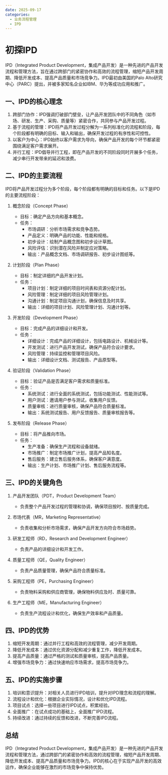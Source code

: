 ```yaml
---
date: 2025-09-17
categories: 
  - 业务流程管理
  - IPD
---
```


# 初探IPD

IPD（Integrated Product Development，集成产品开发）是一种先进的产品开发流程和管理方法，旨在通过跨部门的紧密协作和高效的流程管理，缩短产品开发周期、降低开发成本、提高产品质量和市场竞争力。IPD最初由美国的Palo Alto研究中心（PARC）提出，并被多家知名企业如IBM、华为等成功应用和推广。

## 一、IPD的核心理念

1. 跨部门协作：IPD强调打破部门壁垒，让产品开发团队中的不同角色（如市场、研发、生产、采购、质量等）紧密合作，共同参与产品开发过程。
1. 基于流程的管理：IPD将产品开发过程分解为一系列标准化的流程和阶段，每个阶段都有明确的目标、输入和输出，确保开发过程的有序性和可控性。
1. 以客户为中心：IPD始终以客户需求为导向，确保产品开发的每个环节都紧密围绕满足客户需求展开。
1. 并行工程：IPD倡导并行工程，即在产品开发的不同阶段同时开展多个任务，减少串行开发带来的延迟和浪费。

## 二、IPD的主要流程

IPD将产品开发过程分为多个阶段，每个阶段都有明确的目标和任务。以下是IPD的主要流程阶段：

1. 概念阶段（Concept Phase）
   - 目标：确定产品方向和基本概念。
   - 任务：
     - 市场调研：分析市场需求和竞争态势。
     - 产品定义：明确产品的功能、性能和规格。
     - 初步设计：绘制产品概念图和初步设计草图。
     - 风险评估：识别潜在风险并制定应对策略。
     - 输出：产品概念文档、市场调研报告、初步设计图纸等。
2. 计划阶段（Plan Phase）
   - 目标：制定详细的产品开发计划。
   - 任务：
     - 项目计划：制定详细的项目时间表和资源分配计划。
     - 风险管理：制定详细的项目风险管理计划。
     - 沟通计划：制定项目沟通计划，确保信息及时共享。
     - 输出：详细的项目计划、风险管理计划、沟通计划等。

3. 开发阶段（Development Phase）
   - 目标：完成产品的详细设计和开发。
   - 任务：
     - 详细设计：完成产品的详细设计，包括电路设计、机械设计等。
     - 开发测试：进行产品开发测试，确保产品符合设计要求。
     - 风险管理：持续监控和管理项目风险。
     - 输出：详细设计文档、测试报告、产品原型等。

4. 验证阶段（Validation Phase）
   - 目标：验证产品是否满足客户需求和质量标准。
   - 任务：
     - 系统测试：进行全面的系统测试，包括功能测试、性能测试等。
     - 用户测试：邀请用户参与测试，收集用户反馈。
     - 质量审核：进行质量审核，确保产品符合质量标准。
     - 输出：系统测试报告、用户反馈报告、质量审核报告等。

5. 发布阶段（Release Phase）
   - 目标：将产品推向市场。
   - 任务：
     - 生产准备：确保生产流程和设备就绪。
     - 市场推广：制定市场推广计划，提高产品知名度。
     - 售后服务：建立售后服务体系，确保客户满意度。
     - 输出：生产计划、市场推广计划、售后服务流程等。

## 三、IPD的关键角色

1. 产品开发团队（PDT，Product Development Team）
   - 负责整个产品开发过程的管理和协调，确保项目按时、按质量完成。

2. 市场代表（MR，Marketing Representative）
   - 负责收集和分析市场需求，确保产品开发方向符合市场趋势。
3. 研发工程师（RD，Research and Development Engineer）
   - 负责产品的详细设计和开发工作。
4. 质量工程师（QE，Quality Engineer）
   - 负责产品质量管理，确保产品符合质量标准。
5. 采购工程师（PE，Purchasing Engineer）
   - 负责物料采购和供应商管理，确保物料供应及时、质量可靠。
6. 生产工程师（ME，Manufacturing Engineer）
   - 负责生产流程设计和优化，确保生产效率和产品质量。

## 四、IPD的优势

1. 缩短开发周期：通过并行工程和高效的流程管理，减少开发周期。
1. 降低开发成本：通过优化资源分配和减少重复工作，降低开发成本。
1. 提高产品质量：通过严格的测试和质量审核，提高产品质量。
1. 增强市场竞争力：通过快速响应市场需求，提高市场竞争力。

## 五、IPD的实施步骤

1. 培训和意识提升：对相关人员进行IPD培训，提升对IPD理念和流程的理解。
1. 流程设计和优化：根据企业实际情况，设计和优化IPD流程。
1. 项目试点：选择一些项目进行IPD试点，积累经验。
1. 全面推广：在试点成功的基础上，全面推广IPD流程。
1. 持续改进：通过持续的反馈和改进，不断完善IPD流程。

## 总结

IPD（Integrated Product Development，集成产品开发）是一种先进的产品开发流程和管理方法，通过跨部门的紧密协作和高效的流程管理，缩短产品开发周期、降低开发成本、提高产品质量和市场竞争力。IPD的核心在于实现产品开发的高效运作，确保企业能够在激烈的市场竞争中保持优势。

